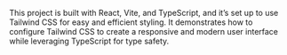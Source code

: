 This project is built with React, Vite, and TypeScript, and it’s set up to use Tailwind CSS for easy and efficient styling. It demonstrates how to configure Tailwind CSS to create a responsive and modern user interface while leveraging TypeScript for type safety.
